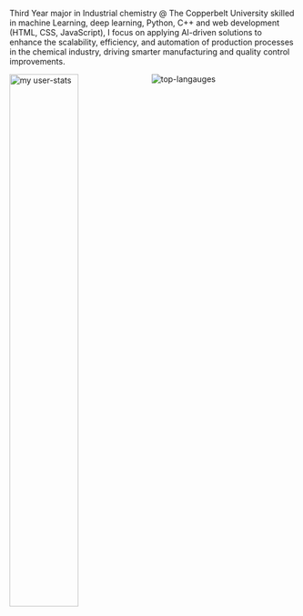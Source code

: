 
Third  Year major in Industrial chemistry @ The Copperbelt University skilled in machine Learning, deep learning, Python, C++
and web development (HTML, CSS, JavaScript), I focus on applying AI-driven solutions to enhance the scalability, efficiency, and automation of production processes in the chemical industry, driving smarter manufacturing and quality control improvements.

<img alt="my user-stats" align="left" width="49%" src="https://github-readme-stats.vercel.app/api?username=Fortune-Siwakwi&show_icons=true">
<img alt="top-langauges" src="https://github-readme-stats.vercel.app/api/top-langs/?username=Fortune-Siwakwi&layout=donut">
<br>
  <int alt="https://github.com/user-attachments/assets/daaee5ff-0084-40ba-ad0a-fb77aa207827.">


  <br>
  <a href="www.linkedin.com/in/fortune-siwakwi><img alt="fff"><src="https://github.com/user-attachments/assets/e6883368-9e06-423c-bcc5-35be34edad30"></a>

